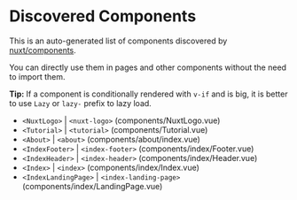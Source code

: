 # Discovered Components

This is an auto-generated list of components discovered by [nuxt/components](https://github.com/nuxt/components).

You can directly use them in pages and other components without the need to import them.

**Tip:** If a component is conditionally rendered with `v-if` and is big, it is better to use `Lazy` or `lazy-` prefix to lazy load.

- `<NuxtLogo>` | `<nuxt-logo>` (components/NuxtLogo.vue)
- `<Tutorial>` | `<tutorial>` (components/Tutorial.vue)
- `<About>` | `<about>` (components/about/index.vue)
- `<IndexFooter>` | `<index-footer>` (components/index/Footer.vue)
- `<IndexHeader>` | `<index-header>` (components/index/Header.vue)
- `<Index>` | `<index>` (components/index/Index.vue)
- `<IndexLandingPage>` | `<index-landing-page>` (components/index/LandingPage.vue)
